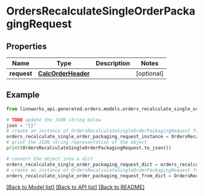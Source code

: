 # OrdersRecalculateSingleOrderPackagingRequest


## Properties

Name | Type | Description | Notes
------------ | ------------- | ------------- | -------------
**request** | [**CalcOrderHeader**](CalcOrderHeader.md) |  | [optional] 

## Example

```python
from linnworks_api.generated.orders.models.orders_recalculate_single_order_packaging_request import OrdersRecalculateSingleOrderPackagingRequest

# TODO update the JSON string below
json = "{}"
# create an instance of OrdersRecalculateSingleOrderPackagingRequest from a JSON string
orders_recalculate_single_order_packaging_request_instance = OrdersRecalculateSingleOrderPackagingRequest.from_json(json)
# print the JSON string representation of the object
print(OrdersRecalculateSingleOrderPackagingRequest.to_json())

# convert the object into a dict
orders_recalculate_single_order_packaging_request_dict = orders_recalculate_single_order_packaging_request_instance.to_dict()
# create an instance of OrdersRecalculateSingleOrderPackagingRequest from a dict
orders_recalculate_single_order_packaging_request_from_dict = OrdersRecalculateSingleOrderPackagingRequest.from_dict(orders_recalculate_single_order_packaging_request_dict)
```
[[Back to Model list]](../README.md#documentation-for-models) [[Back to API list]](../README.md#documentation-for-api-endpoints) [[Back to README]](../README.md)



